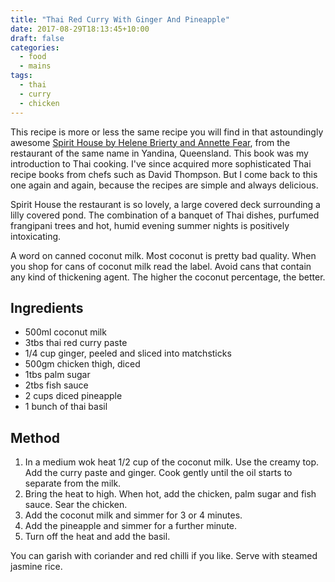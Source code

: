 ```yaml
---
title: "Thai Red Curry With Ginger And Pineapple"
date: 2017-08-29T18:13:45+10:00
draft: false
categories:
  - food
  - mains
tags:
  - thai
  - curry
  - chicken
---
```


This recipe is more or less the same recipe you will find in that astoundingly awesome [Spirit House by Helene Brierty and Annette Fear](https://www.booktopia.com.au/spirit-house-thai-cooking-helen-brierty/prod9781741101454.html?source=pla&gclid=Cj0KCQjwoZTNBRCWARIsAOMZHmEVT6bX9ubawszV1qgAZO520vhRzkwF1iV66SEbBeyiUw_-NkwZlBkaAkhDEALw_wcB), from the restaurant of the same name in Yandina, Queensland. This book was my introduction to Thai cooking. I've since acquired more sophisticated Thai recipe books from chefs such as David Thompson. But I come back to this one again and again, because the recipes are simple and always delicious. 

Spirit House the restaurant is so lovely, a large covered deck surrounding a lilly covered pond. The combination of a banquet of Thai dishes, purfumed frangipani trees and hot, humid evening summer nights is positively intoxicating. 

A word on canned coconut milk. Most coconut is pretty bad quality. When you shop for cans of coconut milk read the label. Avoid cans that contain any kind of thickening agent. The higher the coconut percentage, the better.

<!--more-->

## Ingredients
* 500ml coconut milk
* 3tbs thai red curry paste
* 1/4 cup ginger, peeled and sliced into matchsticks
* 500gm chicken thigh, diced
* 1tbs palm sugar
* 2tbs fish sauce
* 2 cups diced pineapple
* 1 bunch of thai basil


## Method

1. In a medium wok heat 1/2 cup of the coconut milk. Use the creamy top. Add the curry paste and ginger. Cook gently until the oil starts to separate from the milk.
1. Bring the heat to high. When hot, add the chicken, palm sugar and fish sauce. Sear the chicken.
1. Add the coconut milk and simmer for 3 or 4 minutes.
1. Add the pineapple and simmer for a further minute.
1. Turn off the heat and add the basil.

You can garish with coriander and red chilli if you like. Serve with steamed jasmine rice.